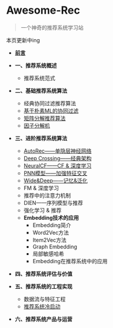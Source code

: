 # Awesome-Rec

> 一个神奇的推荐系统学习站

本页更新中ing

- [**前言**](README.md)
  
- **一、推荐系统概述**
  - 推荐系统范式
- **二、基础推荐系统算法**
  - 经典协同过滤推荐算法
  - [基于朴素ML的协同过滤](推荐系统基础算法/基于朴素ML的协同过滤.md)
  - [矩阵分解推荐算法](推荐系统基础算法/矩阵分解推荐算法.md)
  - [因子分解机](推荐系统基础算法/因子分解机.md)
- **三、进阶推荐系统算法**
  - [AutoRec——单隐层神经网络](深度学习推荐算法/AutoRec.md)
  - [Deep Crossing——经典架构](深度学习推荐算法/Deep_Crossing.md)
  - [NeuralCF——CF & 深度学习](深度学习推荐算法/NeuralCF.md)
  - [PNN模型——加强特征交叉](深度学习推荐算法/PNN.md)
  - [Wide&Deep——记忆&泛化](深度学习推荐算法/Wide&Deep.md)
  - FM & 深度学习
  - 推荐中的注意力机制
  - DIEN——序列模型与推荐
  - 强化学习 & 推荐
  - **Embedding技术的应用**
    - Embedding简介
    - Word2Vec方法
    - Item2Vec方法
    - Graph Embedding
    - 局部敏感哈希
    - Embedding在推荐系统中的应用
- **四、推荐系统评估与价值**
- **五、推荐系统的工程实现**
  - 数据流与特征工程
  - [推荐系统冷启动](推荐系统的工程实现/推荐系统冷启动.md)
- **六、推荐系统产品与运营**